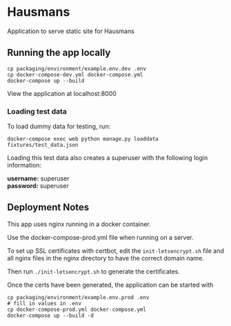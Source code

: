 # Hausmans
Application to serve static site for Hausmans

## Running the app locally

```
cp packaging/environment/example.env.dev .env
cp docker-compose-dev.yml docker-compose.yml
docker-compose up --build
```

View the application at localhost:8000

### Loading test data
To load dummy data for testing, run:
```shell script
docker-compose exec web python manage.py loaddata fixtures/test_data.json
```

Loading this test data also creates a superuser with the following login information:

**username:** superuser<br>
**password:** superuser

## Deployment Notes
This app uses nginx running in a docker container.

Use the docker-compose-prod.yml file when running on a server.

To set up SSL certificates with certbot, edit the `init-letsencrypt.sh` file and all nginx files in the nginx directory to have the correct domain name.

Then run `./init-letsencrypt.sh` to generate the certificates.

Once the certs have been generated, the application can be started with 
```
cp packaging/environment/example.env.prod .env
# fill in values in .env
cp docker-compose-prod.yml docker-compose.yml
docker-compose up --build -d
```
